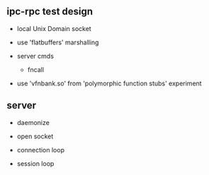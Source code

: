 


ipc-rpc test design
-------------------

- local Unix Domain socket

- use 'flatbuffers' marshalling

- server cmds
   - fncall


- use 'vfnbank.so' from 'polymorphic function stubs' experiment



server
------

- daemonize

- open socket

- connection loop

- session loop

